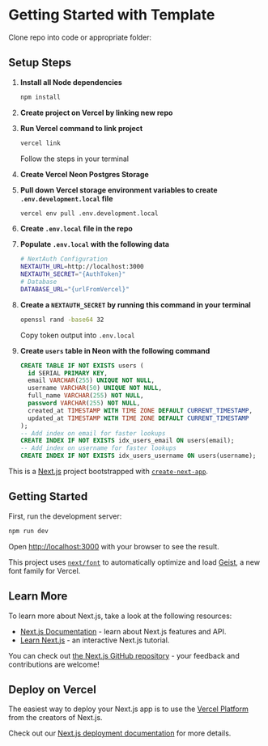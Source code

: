 # Getting Started with Template

Clone repo into code or appropriate folder:

## Setup Steps

1. **Install all Node dependencies**
   ```bash
   npm install
   ```

2. **Create project on Vercel by linking new repo**

3. **Run Vercel command to link project**
   ```bash
   vercel link
   ```
   Follow the steps in your terminal

4. **Create Vercel Neon Postgres Storage**

5. **Pull down Vercel storage environment variables to create `.env.development.local` file**
   ```bash
   vercel env pull .env.development.local
   ```

6. **Create `.env.local` file in the repo**

7. **Populate `.env.local` with the following data**
   ```bash
   # NextAuth Configuration
   NEXTAUTH_URL=http://localhost:3000
   NEXTAUTH_SECRET="{AuthToken}"
   # Database
   DATABASE_URL="{urlFromVercel}"
   ```

8. **Create a `NEXTAUTH_SECRET` by running this command in your terminal**
   ```bash
   openssl rand -base64 32
   ```
   Copy token output into `.env.local`

9. **Create `users` table in Neon with the following command**
   ```sql
   CREATE TABLE IF NOT EXISTS users (
     id SERIAL PRIMARY KEY,
     email VARCHAR(255) UNIQUE NOT NULL,
     username VARCHAR(50) UNIQUE NOT NULL,
     full_name VARCHAR(255) NOT NULL,
     password VARCHAR(255) NOT NULL,
     created_at TIMESTAMP WITH TIME ZONE DEFAULT CURRENT_TIMESTAMP,
     updated_at TIMESTAMP WITH TIME ZONE DEFAULT CURRENT_TIMESTAMP
   );
   -- Add index on email for faster lookups
   CREATE INDEX IF NOT EXISTS idx_users_email ON users(email);
   -- Add index on username for faster lookups
   CREATE INDEX IF NOT EXISTS idx_users_username ON users(username);
   ```

  
This is a [Next.js](https://nextjs.org) project bootstrapped with [`create-next-app`](https://github.com/vercel/next.js/tree/canary/packages/create-next-app).

## Getting Started

First, run the development server:

```bash
npm run dev
```

Open [http://localhost:3000](http://localhost:3000) with your browser to see the result.

This project uses [`next/font`](https://nextjs.org/docs/app/building-your-application/optimizing/fonts) to automatically optimize and load [Geist](https://vercel.com/font), a new font family for Vercel.

## Learn More

To learn more about Next.js, take a look at the following resources:

- [Next.js Documentation](https://nextjs.org/docs) - learn about Next.js features and API.
- [Learn Next.js](https://nextjs.org/learn) - an interactive Next.js tutorial.

You can check out [the Next.js GitHub repository](https://github.com/vercel/next.js) - your feedback and contributions are welcome!

## Deploy on Vercel

The easiest way to deploy your Next.js app is to use the [Vercel Platform](https://vercel.com/new?utm_medium=default-template&filter=next.js&utm_source=create-next-app&utm_campaign=create-next-app-readme) from the creators of Next.js.

Check out our [Next.js deployment documentation](https://nextjs.org/docs/app/building-your-application/deploying) for more details.
